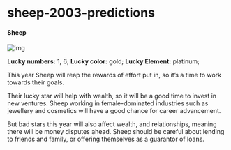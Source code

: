 # sheep-2003-predictions

#### Sheep

![img](https://cdn.i-scmp.com/sites/default/files/d8/images/canvas/2024/01/11/0fc55ba1-8250-4522-bfa0-deb032ebaa99_5db5b373.jpg)

**Lucky numbers:** 1, 6;
**Lucky color:** gold;
**Lucky Element:** platinum;

This year Sheep will reap the rewards of effort put in, so it’s a time to work towards their goals.

Their lucky star will help with wealth, so it will be a good time to invest in new ventures.
Sheep working in female-dominated industries such as jewellery and cosmetics will have a good chance for career advancement.

But bad stars this year will also affect wealth, and relationships, meaning there will be money disputes ahead.
Sheep should be careful about lending to friends and family, or offering themselves as a guarantor of loans.
